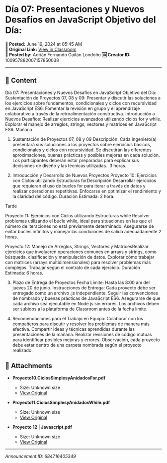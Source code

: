 # Día 07: Presentaciones y Nuevos Desafíos en JavaScript Objetivo del Día:

**📅 Posted:** June 19, 2024 at 05:45 AM  
**🔗 Original Link:** [View in Classroom](https://classroom.google.com/c/Njk1MDgxNzAyMTIx/p/Njg0NzE2NDA1MzQ5)  
**👤 Posted by:** Adrián Fernando Gaitán Londoño
**🆔 Creator ID:** 100957882007157850038

---

## 📝 Content

Día 07: Presentaciones y Nuevos Desafíos en JavaScript Objetivo del Día:
Sustentación de Proyectos 07, 08 y 09:
Presentar y discutir las soluciones a los ejercicios sobre fundamentos, condicionales y ciclos con recursividad en JavaScript ES6.
Fomentar la revisión en grupo y el aprendizaje colaborativo a través de la retroalimentación constructiva.
Introducción a Nuevos Desafíos:
Realizar ejercicios avanzados utilizando ciclos for y while.
Explorar el manejo de arreglos, strings, vectores y matrices en JavaScript ES6.
Mañana
1. Sustentación de Proyectos 07, 08 y 09
Descripción: Cada ingeniero(a) presentará sus soluciones a los proyectos sobre ejercicios básicos, condicionales y ciclos con recursividad. Se discutirán las diferentes aproximaciones, buenas prácticas y posibles mejoras en cada solución.
Los participantes deberán estar preparados para explicar sus decisiones de diseño y las técnicas utilizadas.
 3 horas.

2. Introducción y Desarrollo de Nuevos Proyectos
Proyecto 10: Ejercicios con Ciclos utilizando Estructuras forDescripción:Desarrollar ejercicios que requieran el uso de bucles for para iterar a través de datos y realizar operaciones repetitivas. Enfocarse en optimizar el rendimiento y la claridad del código.
Duración Estimada: 2 hora.

Tarde

Proyecto 11: Ejercicios con Ciclos utilizando Estructuras while
Resolver problemas utilizando el bucle while, ideal para situaciones en las que el número de iteraciones no está previamente determinado. Asegurarse de evitar bucles infinitos y manejar las condiciones de salida adecuadamente 2 horas.


Proyecto 12: Manejo de Arreglos, Strings, Vectores y MatricesRealizar ejercicios que involucren operaciones comunes en arrays y strings, como búsqueda, clasificación y manipulación de datos. Explorar cómo trabajar con matrices (arrays multidimensionales) para resolver problemas más complejos. Trabajar según el contrato de cada ejercicio.
Duración Estimada: 6 horas.



3. Plazo de Entrega de Proyectos
Fecha Límite: Hasta las 8:00 am del jueves 20 de junio.
Instrucciones de Entrega: Cada proyecto debe ser entregado como un archivo .js independiente. Seguir las convenciones de nombrado y buenas prácticas de JavaScript ES6. Asegurarse de que cada archivo sea ejecutable en Node.js sin errores. Los archivos deben ser subidos a la plataforma de Classroom antes de la fecha límite.


4. Recomendaciones para el Trabajo en Equipo:
Colaborar con los compañeros para discutir y resolver los problemas de manera más efectiva.
Compartir ideas y técnicas aprendidas durante las presentaciones de la mañana.
Realizar revisiones de código mutuas para identificar posibles mejoras y errores.
Observación, cada proyecto debe estar dentro de una carpeta nombrada según el proyecto realizado.


## 📎 Attachments

- **Proyecto10.CiclosSimplesyAnidadosFor.pdf**
  - Size: Unknown size
  - [View Original](https://drive.google.com/file/d/1p_BaqhQ2OfNSn4SPUaeOt1aJPexkcYeo/view?usp=drive_web)

- **Proyecto11.CiclosSimplesyAnidadosWhile.pdf**
  - Size: Unknown size
  - [View Original](https://drive.google.com/file/d/1t_kzrMQruSajv3DRVtOdjlNF4UpsSaTa/view?usp=drive_web)

- **Proyecto 12 | Javascript.pdf**
  - Size: Unknown size
  - [View Original](https://drive.google.com/file/d/1cp6pKwsF75Xkpg7nG6m4uLt7_Vf51uTY/view?usp=drive_web)



---

*Announcement ID: 684716405349*
